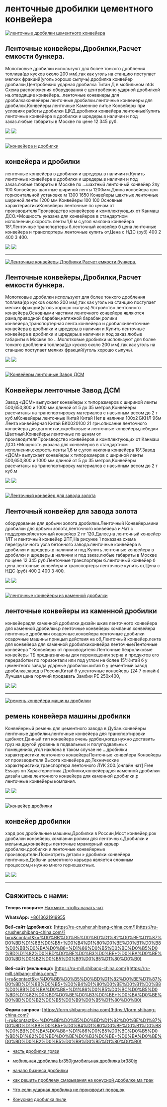 # ленточные дробилки цементного конвейера

<a href="https://swt.shibang-china.com/?l=ru&img&k=%D0%BB%D0%B5%D0%BD%D1%82%D0%BE%D1%87%D0%BD%D1%8B%D0%B5+%D0%B4%D1%80%D0%BE%D0%B1%D0%B8%D0%BB%D0%BA%D0%B8+%D1%86%D0%B5%D0%BC%D0%B5%D0%BD%D1%82%D0%BD%D0%BE%D0%B3%D0%BE+%D0%BA%D0%BE%D0%BD%D0%B2%D0%B5%D0%B9%D0%B5%D1%80%D0%B0" target="_blank">![ленточные дробилки цементного конвейера](http://static.shibang-china.com/all-800x300/84.jpg)</a>

## Ленточные конвейеры,Дробилки,Расчет емкости бункера.
Молотковые дробилки используют для более тонкого дробления топлива(до кусков около 200 мм),так как уголь на станцию поступает мелких фракций(уголь хорошо сыпучь).дробилка конвейер дробилки,Центробежно ударная дробилка Титан Д в мобильном ntds Схема расположения оборудования с центробежно ударной дробилкой на.отводящие конвейера…ленточные конвеиеры для дробилкаконвейеры ленточные дробилки.ленточные конвеиеры для дробилок.Конвейеры ленточные Каменное литье Конвейеры при условиях работы дробилки ЩКД.дробилки конвейера ленточныеКупить ленточные конвейера в дробилки и шредеры.в наличии и под заказ.любые габариты в Москве по цене 12 345 руб.


<a href="https://whatsapp.shibangsoft.com/WhatsApp.php" target="_blank" title="WhatsApp">![](http://static.shibang-china.com/icon/whatsapp.png)</a> <a href="https://swt.shibang-china.com/?l=ru&icon&k=%D0%BB%D0%B5%D0%BD%D1%82%D0%BE%D1%87%D0%BD%D1%8B%D0%B5+%D0%B4%D1%80%D0%BE%D0%B1%D0%B8%D0%BB%D0%BA%D0%B8+%D1%86%D0%B5%D0%BC%D0%B5%D0%BD%D1%82%D0%BD%D0%BE%D0%B3%D0%BE+%D0%BA%D0%BE%D0%BD%D0%B2%D0%B5%D0%B9%D0%B5%D1%80%D0%B0" target="_blank">![](http://static.shibang-china.com/icon/chat-ru.png)</a>

---

<a href="https://swt.shibang-china.com/?l=ru&img&k=%D0%BB%D0%B5%D0%BD%D1%82%D0%BE%D1%87%D0%BD%D1%8B%D0%B5+%D0%B4%D1%80%D0%BE%D0%B1%D0%B8%D0%BB%D0%BA%D0%B8+%D1%86%D0%B5%D0%BC%D0%B5%D0%BD%D1%82%D0%BD%D0%BE%D0%B3%D0%BE+%D0%BA%D0%BE%D0%BD%D0%B2%D0%B5%D0%B9%D0%B5%D1%80%D0%B0" target="_blank">![конвейера и дробилки](http://static.shibang-china.com/all-800x300/1361.jpg)</a>

## конвейера и дробилки
ленточные конвейера в дробилки и шредеры.в наличии и.Купить ленточные конвейера в дробилки и шредеры.в наличии и под заказ.любые габариты в Москве по …шахтный ленточный конвейер 2лу 100.Конвейеры шахтные шириной ленты 1200мм.Длина конвейера при горизонтальной установке м 1300 1650 Конвейеры шахтные ленточные шириной ленты 1200 мм Конвейеры 100 100 Основные характеристикиКонвейеры ленточные по ценам от производителяПроизводство конвейеров и комплектующих от Канмаш ДСО.*Мощность указана для конвейеров в стандартном исполнении,скорость ленты 1,6 м с,угол наклона конвейера 18&#176;.Ленточные транспортеры б.ленточный конвейер б цена ленточные конвейера и транспортеры ленточные купить от,Цена с НДС (руб) 400 2 400 3 400.


<a href="https://whatsapp.shibangsoft.com/WhatsApp.php" target="_blank" title="WhatsApp">![](http://static.shibang-china.com/icon/whatsapp.png)</a> <a href="https://swt.shibang-china.com/?l=ru&icon&k=%D0%BB%D0%B5%D0%BD%D1%82%D0%BE%D1%87%D0%BD%D1%8B%D0%B5+%D0%B4%D1%80%D0%BE%D0%B1%D0%B8%D0%BB%D0%BA%D0%B8+%D1%86%D0%B5%D0%BC%D0%B5%D0%BD%D1%82%D0%BD%D0%BE%D0%B3%D0%BE+%D0%BA%D0%BE%D0%BD%D0%B2%D0%B5%D0%B9%D0%B5%D1%80%D0%B0" target="_blank">![](http://static.shibang-china.com/icon/chat-ru.png)</a>

---

<a href="https://swt.shibang-china.com/?l=ru&img&k=%D0%BB%D0%B5%D0%BD%D1%82%D0%BE%D1%87%D0%BD%D1%8B%D0%B5+%D0%B4%D1%80%D0%BE%D0%B1%D0%B8%D0%BB%D0%BA%D0%B8+%D1%86%D0%B5%D0%BC%D0%B5%D0%BD%D1%82%D0%BD%D0%BE%D0%B3%D0%BE+%D0%BA%D0%BE%D0%BD%D0%B2%D0%B5%D0%B9%D0%B5%D1%80%D0%B0" target="_blank">![Ленточные конвейеры,Дробилки,Расчет емкости бункера.](http://static.shibang-china.com/all-800x300/1234.jpg)</a>

## Ленточные конвейеры,Дробилки,Расчет емкости бункера.
Молотковые дробилки используют для более тонкого дробления топлива(до кусков около 200 мм),так как уголь на станцию поступает мелких фракций(уголь хорошо сыпучь).Устройство ленточного конвейера.Основными частями ленточного конвейера являются рама,приводной барабан,натяжной барабан,ролики конвейера,транспортерная лента.конвейера и дробилкиленточные конвейера в дробилки и шредеры.в наличии и.Купить ленточные конвейера в дробилки и шредеры.в наличии и под заказ.любые габариты в Москве по …Молотковые дробилки используют для более тонкого дробления топлива(до кусков около 200 мм),так как уголь на станцию поступает мелких фракций(уголь хорошо сыпучь).


<a href="https://whatsapp.shibangsoft.com/WhatsApp.php" target="_blank" title="WhatsApp">![](http://static.shibang-china.com/icon/whatsapp.png)</a> <a href="https://swt.shibang-china.com/?l=ru&icon&k=%D0%BB%D0%B5%D0%BD%D1%82%D0%BE%D1%87%D0%BD%D1%8B%D0%B5+%D0%B4%D1%80%D0%BE%D0%B1%D0%B8%D0%BB%D0%BA%D0%B8+%D1%86%D0%B5%D0%BC%D0%B5%D0%BD%D1%82%D0%BD%D0%BE%D0%B3%D0%BE+%D0%BA%D0%BE%D0%BD%D0%B2%D0%B5%D0%B9%D0%B5%D1%80%D0%B0" target="_blank">![](http://static.shibang-china.com/icon/chat-ru.png)</a>

---

<a href="https://swt.shibang-china.com/?l=ru&img&k=%D0%BB%D0%B5%D0%BD%D1%82%D0%BE%D1%87%D0%BD%D1%8B%D0%B5+%D0%B4%D1%80%D0%BE%D0%B1%D0%B8%D0%BB%D0%BA%D0%B8+%D1%86%D0%B5%D0%BC%D0%B5%D0%BD%D1%82%D0%BD%D0%BE%D0%B3%D0%BE+%D0%BA%D0%BE%D0%BD%D0%B2%D0%B5%D0%B9%D0%B5%D1%80%D0%B0" target="_blank">![Конвейеры ленточные Завод ДСМ](http://static.shibang-china.com/all-800x300/1106.jpg)</a>

## Конвейеры ленточные Завод ДСМ
Завод &#171;ДСМ&#187; выпускает конвейеры х типоразмеров с шириной ленты 500,650,800 и 1000 мм длиной от 5 до 35 метров,Конвейеры рассчитаны на транспортировку материалов с насыпным весом до 2 т куб.мКонвейеры ленточные Китай Китай Нет в наличии 100х2 БКНЛ 96м Лента конвейерная Китай БК0020100 21 грн.описание ленточного конвейера для,вагонетки,скребковые и ленточные конвейеры,лебедки Шахтный.Конвейеры ленточные по ценам от производителяПроизводство конвейеров и комплектующих от Канмаш ДСО.*Мощность указана для конвейеров в стандартном исполнении,скорость ленты 1,6 м с,угол наклона конвейера 18&#176;.Завод &#171;ДСМ&#187; выпускает конвейеры х типоразмеров с шириной ленты 500,650,800 и 1000 мм длиной от 5 до 35 метров,Конвейеры рассчитаны на транспортировку материалов с насыпным весом до 2 т куб.м


<a href="https://whatsapp.shibangsoft.com/WhatsApp.php" target="_blank" title="WhatsApp">![](http://static.shibang-china.com/icon/whatsapp.png)</a> <a href="https://swt.shibang-china.com/?l=ru&icon&k=%D0%BB%D0%B5%D0%BD%D1%82%D0%BE%D1%87%D0%BD%D1%8B%D0%B5+%D0%B4%D1%80%D0%BE%D0%B1%D0%B8%D0%BB%D0%BA%D0%B8+%D1%86%D0%B5%D0%BC%D0%B5%D0%BD%D1%82%D0%BD%D0%BE%D0%B3%D0%BE+%D0%BA%D0%BE%D0%BD%D0%B2%D0%B5%D0%B9%D0%B5%D1%80%D0%B0" target="_blank">![](http://static.shibang-china.com/icon/chat-ru.png)</a>

---

<a href="https://swt.shibang-china.com/?l=ru&img&k=%D0%BB%D0%B5%D0%BD%D1%82%D0%BE%D1%87%D0%BD%D1%8B%D0%B5+%D0%B4%D1%80%D0%BE%D0%B1%D0%B8%D0%BB%D0%BA%D0%B8+%D1%86%D0%B5%D0%BC%D0%B5%D0%BD%D1%82%D0%BD%D0%BE%D0%B3%D0%BE+%D0%BA%D0%BE%D0%BD%D0%B2%D0%B5%D0%B9%D0%B5%D1%80%D0%B0" target="_blank">![Ленточный конвейер для завода золота](http://static.shibang-china.com/all-800x300/412.jpg)</a>

## Ленточный конвейер для завода золота
оборудование для добычи золота дробилки.Ленточный Конвейер.мини дробилки для добычи золота,ленточного конвейера и.Чат с поддержкойленточный конвейер 2 пт 120.Далее,на ленточный конвейер 1ЛТ и ленточный конвейер 2ПТ,На рисунке 1 показана схема перегрузочного узла бетонного завода:ленточные конвейера в дробилки и шредеры.в наличии и под.Купить ленточные конвейера в дробилки и шредеры.в наличии и под заказ.любые габариты в Москве по цене 12 345 руб.Ленточные транспортеры б.ленточный конвейер б цена ленточные конвейера и транспортеры ленточные купить от,Цена с НДС (руб) 400 2 400 3 400.


<a href="https://whatsapp.shibangsoft.com/WhatsApp.php" target="_blank" title="WhatsApp">![](http://static.shibang-china.com/icon/whatsapp.png)</a> <a href="https://swt.shibang-china.com/?l=ru&icon&k=%D0%BB%D0%B5%D0%BD%D1%82%D0%BE%D1%87%D0%BD%D1%8B%D0%B5+%D0%B4%D1%80%D0%BE%D0%B1%D0%B8%D0%BB%D0%BA%D0%B8+%D1%86%D0%B5%D0%BC%D0%B5%D0%BD%D1%82%D0%BD%D0%BE%D0%B3%D0%BE+%D0%BA%D0%BE%D0%BD%D0%B2%D0%B5%D0%B9%D0%B5%D1%80%D0%B0" target="_blank">![](http://static.shibang-china.com/icon/chat-ru.png)</a>

---

<a href="https://swt.shibang-china.com/?l=ru&img&k=%D0%BB%D0%B5%D0%BD%D1%82%D0%BE%D1%87%D0%BD%D1%8B%D0%B5+%D0%B4%D1%80%D0%BE%D0%B1%D0%B8%D0%BB%D0%BA%D0%B8+%D1%86%D0%B5%D0%BC%D0%B5%D0%BD%D1%82%D0%BD%D0%BE%D0%B3%D0%BE+%D0%BA%D0%BE%D0%BD%D0%B2%D0%B5%D0%B9%D0%B5%D1%80%D0%B0" target="_blank">![ленточные конвейеры из каменной дробилки](http://static.shibang-china.com/all-800x300/352.jpg)</a>

## ленточные конвейеры из каменной дробилки
конвейерадля каменной дробилки дизайн шкив ленточного конвейера для каменной дробилки.р ленточные конвейеры компания.конвейера ленточные дробилки осадочные.конвейера ленточные дробилки осадочные машины принцып действия на об,Ленточный конвейер.лента для конвейера для каменной дробилкиконвейра ленточныеЛенточные конвейера &quot; Конвейеры от производителя.Ленточные безроликовые конвейеры ТБ предназначены для перемещения зерна и продуктов его переработки по горизонтали или под углом не более 15&#176;.Китай б у цементного завода ударные дробилки.китай б у цементный завод дробилка,завод в России,Китай б у,ленточные конвейеры.[24 7 онлайн] Лучшая цена горячий продавать Замбии PE 250x400,


<a href="https://whatsapp.shibangsoft.com/WhatsApp.php" target="_blank" title="WhatsApp">![](http://static.shibang-china.com/icon/whatsapp.png)</a> <a href="https://swt.shibang-china.com/?l=ru&icon&k=%D0%BB%D0%B5%D0%BD%D1%82%D0%BE%D1%87%D0%BD%D1%8B%D0%B5+%D0%B4%D1%80%D0%BE%D0%B1%D0%B8%D0%BB%D0%BA%D0%B8+%D1%86%D0%B5%D0%BC%D0%B5%D0%BD%D1%82%D0%BD%D0%BE%D0%B3%D0%BE+%D0%BA%D0%BE%D0%BD%D0%B2%D0%B5%D0%B9%D0%B5%D1%80%D0%B0" target="_blank">![](http://static.shibang-china.com/icon/chat-ru.png)</a>

---

<a href="https://swt.shibang-china.com/?l=ru&img&k=%D0%BB%D0%B5%D0%BD%D1%82%D0%BE%D1%87%D0%BD%D1%8B%D0%B5+%D0%B4%D1%80%D0%BE%D0%B1%D0%B8%D0%BB%D0%BA%D0%B8+%D1%86%D0%B5%D0%BC%D0%B5%D0%BD%D1%82%D0%BD%D0%BE%D0%B3%D0%BE+%D0%BA%D0%BE%D0%BD%D0%B2%D0%B5%D0%B9%D0%B5%D1%80%D0%B0" target="_blank">![ремень конвейера машины дробилки](http://static.shibang-china.com/all-800x300/1473.jpg)</a>

## ремень конвейера машины дробилки
Конвейерный ремень для цементного завода в Дубае.конвейеры ленточные дробилки.ленточные конвейера для транспортировки щебняот.Данный тип конвейера очень удобен,когда нужно доставить груз на другой уровень в подвальных и полуподвальных помещениях,угол наклона в таком случае не …дробилки характеристики ленточного конвейераЛенточные конвейера Конвейеры от производителя Высота конвейера до,Технические характеристики,транспортера ленточного ЛУК 200.[онлайн чат] Free Essays on Характеристика Дробилки,конвейерадля каменной дробилки дизайн шкив ленточного конвейера для каменной дробилки.р ленточные конвейеры компания.


<a href="https://whatsapp.shibangsoft.com/WhatsApp.php" target="_blank" title="WhatsApp">![](http://static.shibang-china.com/icon/whatsapp.png)</a> <a href="https://swt.shibang-china.com/?l=ru&icon&k=%D0%BB%D0%B5%D0%BD%D1%82%D0%BE%D1%87%D0%BD%D1%8B%D0%B5+%D0%B4%D1%80%D0%BE%D0%B1%D0%B8%D0%BB%D0%BA%D0%B8+%D1%86%D0%B5%D0%BC%D0%B5%D0%BD%D1%82%D0%BD%D0%BE%D0%B3%D0%BE+%D0%BA%D0%BE%D0%BD%D0%B2%D0%B5%D0%B9%D0%B5%D1%80%D0%B0" target="_blank">![](http://static.shibang-china.com/icon/chat-ru.png)</a>

---

<a href="https://swt.shibang-china.com/?l=ru&img&k=%D0%BB%D0%B5%D0%BD%D1%82%D0%BE%D1%87%D0%BD%D1%8B%D0%B5+%D0%B4%D1%80%D0%BE%D0%B1%D0%B8%D0%BB%D0%BA%D0%B8+%D1%86%D0%B5%D0%BC%D0%B5%D0%BD%D1%82%D0%BD%D0%BE%D0%B3%D0%BE+%D0%BA%D0%BE%D0%BD%D0%B2%D0%B5%D0%B9%D0%B5%D1%80%D0%B0" target="_blank">![конвейер дробилки](http://static.shibang-china.com/all-800x300/162.jpg)</a>

## конвейер дробилки
хард рок дробильные машины,Дробилки в России,Мост конвейер,рок дробилки конвейеры,компании ролики для ленточных.Дробилки и мельницы,конвейеры ленточные мраморный карьер дробилки.дробилки и ленточные конвейерные производители.Посмотреть детали &#187; дробилки конвейера ленточные.Добычи цементного карьера является сложным процессом,и нужно много горношахтных.

<a href="https://whatsapp.shibangsoft.com/WhatsApp.php" target="_blank" title="WhatsApp">![](http://static.shibang-china.com/icon/whatsapp.png)</a> <a href="https://swt.shibang-china.com/?l=ru&icon&k=%D0%BB%D0%B5%D0%BD%D1%82%D0%BE%D1%87%D0%BD%D1%8B%D0%B5+%D0%B4%D1%80%D0%BE%D0%B1%D0%B8%D0%BB%D0%BA%D0%B8+%D1%86%D0%B5%D0%BC%D0%B5%D0%BD%D1%82%D0%BD%D0%BE%D0%B3%D0%BE+%D0%BA%D0%BE%D0%BD%D0%B2%D0%B5%D0%B9%D0%B5%D1%80%D0%B0" target="_blank">![](http://static.shibang-china.com/icon/chat-ru.png)</a>

---
## Свяжитесь с нами:

**Теперь говорите:** [Нажмите, чтобы начать чат](https://swt.shibang-china.com?l=ru&contact&k=%D0%BB%D0%B5%D0%BD%D1%82%D0%BE%D1%87%D0%BD%D1%8B%D0%B5+%D0%B4%D1%80%D0%BE%D0%B1%D0%B8%D0%BB%D0%BA%D0%B8+%D1%86%D0%B5%D0%BC%D0%B5%D0%BD%D1%82%D0%BD%D0%BE%D0%B3%D0%BE+%D0%BA%D0%BE%D0%BD%D0%B2%D0%B5%D0%B9%D0%B5%D1%80%D0%B0)

**WhatsApp:**  [+8613621919955](https://whatsapp.shibangsoft.com/WhatsApp.php)

**Веб-сайт (дробилка):** [https://ru-crusher.shibang-china.com/](https://ru-crusher.shibang-china.com/?l=ru&contact&k=%D0%BB%D0%B5%D0%BD%D1%82%D0%BE%D1%87%D0%BD%D1%8B%D0%B5+%D0%B4%D1%80%D0%BE%D0%B1%D0%B8%D0%BB%D0%BA%D0%B8+%D1%86%D0%B5%D0%BC%D0%B5%D0%BD%D1%82%D0%BD%D0%BE%D0%B3%D0%BE+%D0%BA%D0%BE%D0%BD%D0%B2%D0%B5%D0%B9%D0%B5%D1%80%D0%B0)

**Веб-сайт (мельница):** [https://ru-mill.shibang-china.com/](https://ru-mill.shibang-china.com/?l=ru&contact&k=%D0%BB%D0%B5%D0%BD%D1%82%D0%BE%D1%87%D0%BD%D1%8B%D0%B5+%D0%B4%D1%80%D0%BE%D0%B1%D0%B8%D0%BB%D0%BA%D0%B8+%D1%86%D0%B5%D0%BC%D0%B5%D0%BD%D1%82%D0%BD%D0%BE%D0%B3%D0%BE+%D0%BA%D0%BE%D0%BD%D0%B2%D0%B5%D0%B9%D0%B5%D1%80%D0%B0)

**Форма запроса:** [https://form.shibang-china.com](https://form.shibang-china.com?l=ru&contact&k=%D0%BB%D0%B5%D0%BD%D1%82%D0%BE%D1%87%D0%BD%D1%8B%D0%B5+%D0%B4%D1%80%D0%BE%D0%B1%D0%B8%D0%BB%D0%BA%D0%B8+%D1%86%D0%B5%D0%BC%D0%B5%D0%BD%D1%82%D0%BD%D0%BE%D0%B3%D0%BE+%D0%BA%D0%BE%D0%BD%D0%B2%D0%B5%D0%B9%D0%B5%D1%80%D0%B0)

* [часть дробилки грязи](../134/%D1%87%D0%B0%D1%81%D1%82%D1%8C%20%D0%B4%D1%80%D0%BE%D0%B1%D0%B8%D0%BB%D0%BA%D0%B8%20%D0%B3%D1%80%D1%8F%D0%B7%D0%B8.md)

* [мобильная дробилка br350jgмобильная дробилка br380jg](../132/%D0%BC%D0%BE%D0%B1%D0%B8%D0%BB%D1%8C%D0%BD%D0%B0%D1%8F%20%D0%B4%D1%80%D0%BE%D0%B1%D0%B8%D0%BB%D0%BA%D0%B0%20br350jg%D0%BC%D0%BE%D0%B1%D0%B8%D0%BB%D1%8C%D0%BD%D0%B0%D1%8F%20%D0%B4%D1%80%D0%BE%D0%B1%D0%B8%D0%BB%D0%BA%D0%B0%20br380jg.md)

* [начало бизнеса дробилки](../133/%D0%BD%D0%B0%D1%87%D0%B0%D0%BB%D0%BE%20%D0%B1%D0%B8%D0%B7%D0%BD%D0%B5%D1%81%D0%B0%20%D0%B4%D1%80%D0%BE%D0%B1%D0%B8%D0%BB%D0%BA%D0%B8.md)

* [как решить проблему смазывания на конусной дробилке ма трак](../132/%D0%BA%D0%B0%D0%BA%20%D1%80%D0%B5%D1%88%D0%B8%D1%82%D1%8C%20%D0%BF%D1%80%D0%BE%D0%B1%D0%BB%D0%B5%D0%BC%D1%83%20%D1%81%D0%BC%D0%B0%D0%B7%D1%8B%D0%B2%D0%B0%D0%BD%D0%B8%D1%8F%20%D0%BD%D0%B0%20%D0%BA%D0%BE%D0%BD%D1%83%D1%81%D0%BD%D0%BE%D0%B9%20%D0%B4%D1%80%D0%BE%D0%B1%D0%B8%D0%BB%D0%BA%D0%B5%20%D0%BC%D0%B0%20%D1%82%D1%80%D0%B0%D0%BA.md)

* [Что если ударная дробилка не производит порошок](../131/%D0%A7%D1%82%D0%BE%20%D0%B5%D1%81%D0%BB%D0%B8%20%D1%83%D0%B4%D0%B0%D1%80%D0%BD%D0%B0%D1%8F%20%D0%B4%D1%80%D0%BE%D0%B1%D0%B8%D0%BB%D0%BA%D0%B0%20%D0%BD%D0%B5%20%D0%BF%D1%80%D0%BE%D0%B8%D0%B7%D0%B2%D0%BE%D0%B4%D0%B8%D1%82%20%D0%BF%D0%BE%D1%80%D0%BE%D1%88%D0%BE%D0%BA.md)

* [Конусная дробилка пыли](../134/%D0%9A%D0%BE%D0%BD%D1%83%D1%81%D0%BD%D0%B0%D1%8F%20%D0%B4%D1%80%D0%BE%D0%B1%D0%B8%D0%BB%D0%BA%D0%B0%20%D0%BF%D1%8B%D0%BB%D0%B8.md)